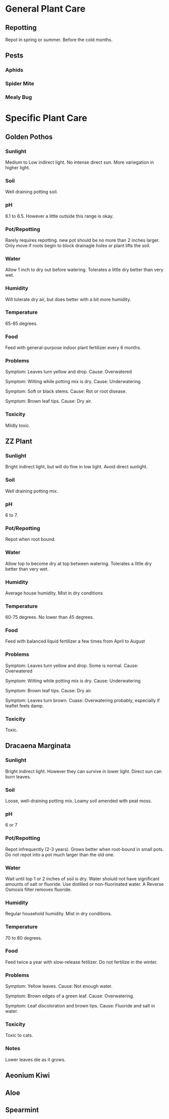# General Plant Care
## Repotting
Repot in spring or summer. Before the cold months.

## Pests

### Aphids

### Spider Mite

### Mealy Bug

# Specific Plant Care

## Golden Pothos
### Sunlight
Medium to Low indirect light. No intense direct sun. More variegation in higher light.

### Soil
Well draining potting soil.

### pH
6.1 to 6.5. However a little outside this range is okay.

### Pot/Repotting
Rarely requires repotting. new pot should be no more than 2 inches larger. Only move if roots begin to block drainagle holes or plant lifts the soil.

### Water
Allow 1 inch to dry out before watering. Tolerates a little dry better than very wet.

### Humidity
Will tolerate dry air, but does better with a bit more humidity.

### Temperature
65-85 degrees.

### Food
Feed with general-purpose indoor plant fertilizer every 6 months.

### Problems
Symptom: Leaves turn yellow and drop. Cause: Overwatered

Symptom: Wilting while potting mix is dry. Cause: Underwatering

Symptom: Soft or black stems. Cause: Rot or root disease.

Symptom: Brown leaf tips. Cause: Dry air.

### Toxicity
Mildly toxic.

## ZZ Plant
### Sunlight
Bright indirect light, but will do fine in low light. Avoid direct sunlight.

### Soil
Well draining potting mix.

### pH
6 to 7.

### Pot/Repotting
Repot when root bound.

### Water
Allow top to become dry at top between watering. Tolerates a little dry better than very wet.

### Humidity
Average house humidity. Mist in dry conditions

### Temperature
60-75 degrees. No lower than 45 degrees.

### Food
Feed with balanced liquid fertilizer a few times from April to August

### Problems
Symptom: Leaves turn yellow and drop. Some is normal. Cause: Overwatered

Symptom: Wilting while potting mix is dry. Cause: Underwatering

Symptom: Brown leaf tips. Cause: Dry air.

Symptom: Leaves turn brown. Cuase: Overwatering probably, especially if leaflet feels damp.

### Toxicity
Toxic.

## Dracaena Marginata
### Sunlight
Bright indirect light. However they can survive in lower light. Direct sun can burn leaves.

### Soil
Loose, well-draining potting mix. Loamy soil amended with peat moss.

### pH
6 or 7

### Pot/Repotting
Repot infrequently (2-3 years). Grows better when root-bound in small pots. Do not repot into a pot much larger than the old one.

### Water
Wait until top 1 or 2 inches of soil is dry. Water shoiuld not have significant amounts of salt or fluoride. Use distilled or non-fluorinated water. A Reverse Osmosis filter removes fluoride.

### Humidity
Regular household humidity. Mist in dry conditions.

### Temperature
70 to 80 degrees.

### Food
Feed twice a year with slow-release fetilizer. Do not fertilize in the winter.

### Problems
Symptom: Yellow leaves. Cause: Not enough water.

Symptom: Brown edges of a green leaf. Cause: Overwatering.

Symptom: Leaf discoloration and brown tips. Cause: Fluoride and salt in water.

### Toxicity
Toxic to cats.

### Notes

Lower leaves die as it grows.

## Aeonium Kiwi

## Aloe

## Spearmint
